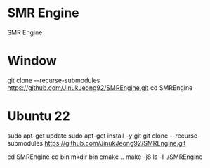 # SMR Engine
SMR Engine

# Window
git clone --recurse-submodules https://github.com/JinukJeong92/SMREngine.git
cd SMREngine

# Ubuntu 22
sudo apt-get update
sudo apt-get install -y git
git clone --recurse-submodules https://github.com/JinukJeong92/SMREngine.git

cd SMREngine
cd bin
mkdir bin
cmake ..
make -j8
ls -l
./SMREngine

